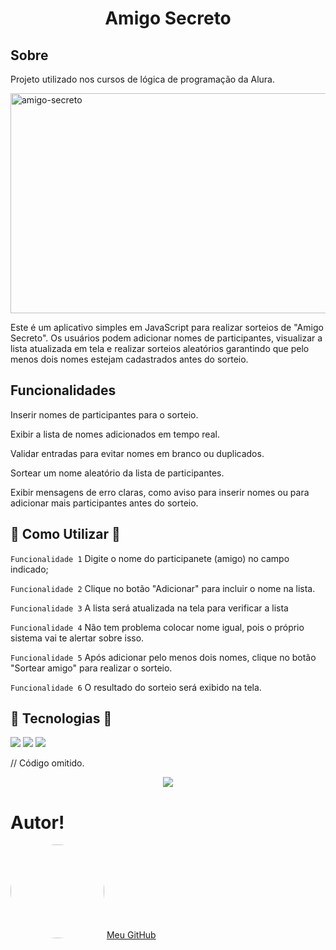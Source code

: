 <h1 align="center"> Amigo Secreto </h1>

<h2> Sobre</h2>
<p>Projeto utilizado nos cursos de lógica de programação da Alura.</p>

<img width="1000" height="352" alt="amigo-secreto" src="https://github.com/user-attachments/assets/e9a90425-e121-4bc9-a9c1-7d371eb8a840" />


Este é um aplicativo simples em JavaScript para realizar sorteios de "Amigo Secreto".
Os usuários podem adicionar nomes de participantes, visualizar a lista atualizada em tela e realizar sorteios aleatórios garantindo que pelo menos dois nomes estejam cadastrados antes do sorteio.

<h2> Funcionalidades</h2>

Inserir nomes de participantes para o sorteio.

Exibir a lista de nomes adicionados em tempo real.

Validar entradas para evitar nomes em branco ou duplicados.

Sortear um nome aleatório da lista de participantes.

Exibir mensagens de erro claras, como aviso para inserir nomes ou para adicionar mais participantes antes do sorteio.

<h2>🔨 Como Utilizar 🔨</h2>

`Funcionalidade 1` Digite o nome do participanete (amigo) no campo indicado;

`Funcionalidade 2` Clique no botão "Adicionar" para incluir o nome na lista.

`Funcionalidade 3` A lista será atualizada na tela para verificar a lista

`Funcionalidade 4` Não tem problema colocar nome igual, pois o próprio sistema vai te alertar sobre isso.

`Funcionalidade 5` Após adicionar pelo menos dois nomes, clique no botão "Sortear amigo" para realizar o sorteio.

`Funcionalidade 6` O resultado do sorteio será exibido na tela.


## 🚀 Tecnologias 🚀
<div>
  <img src="https://img.shields.io/badge/HTML-239120?style=for-the-badge&logo=html5&logoColor=white">
  <img src="https://img.shields.io/badge/CSS-239120?&style=for-the-badge&logo=css3&logoColor=white">
  <img src="https://img.shields.io/badge/JavaScript-F7DF1E?style=for-the-badge&logo=javascript&logoColor=black">
</div>

// Código omitido. 

<p align="center">
<img loading="lazy" src="http://img.shields.io/static/v1?label=STATUS&message=%20CONCLUIDO&color=RED&style=for-the-badge"/>
</p>

# Autor!
[<img src="https://avatars.githubusercontent.com/u/225207163?v=4" width="150" style="border-radius:50%;">](https://github.com/polianafonseca23)
[Meu GitHub](https://github.com/polianafonseca23)
